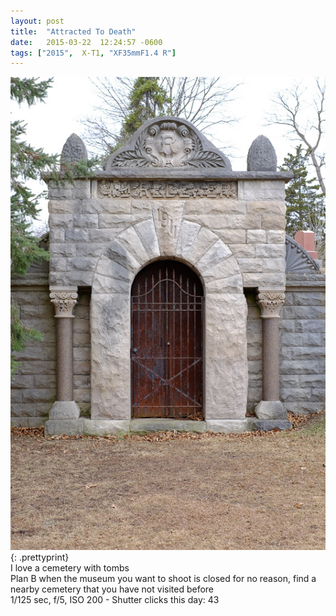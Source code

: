 ```yaml
---
layout: post
title:  "Attracted To Death"
date:   2015-03-22  12:24:57 -0600
tags: ["2015",  X-T1, "XF35mmF1.4 R"]
---
```

![:title](/images/2015/2015_0322_DSCF3392.jpg)
{: .prettyprint}  
I love a cemetery with tombs  
Plan B when the museum you want to shoot is closed for no reason, find a nearby cemetery that you have not visited before  
1/125 sec, f/5, ISO 200 - Shutter clicks this day: 43